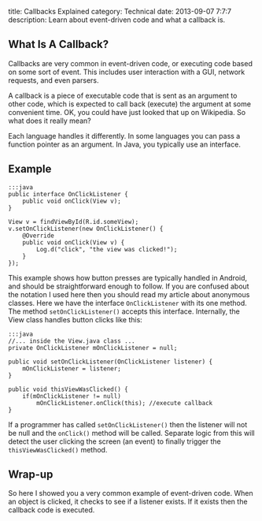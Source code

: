 title: Callbacks Explained
category: Technical
date: 2013-09-07 7:7:7
description: Learn about event-driven code and what a callback is.

<h2>What Is A Callback?</h2>
<p>Callbacks are very common in event-driven code, or executing code based on some sort of event.  This includes user interaction with a GUI, network requests, and even parsers.</p>

<p>A callback is a piece of executable code that is sent as an argument to other code, which is expected to call back (execute) the argument at some convenient time.  OK, you could have just looked that up on Wikipedia.  So what does it really mean?</p>

<p>Each language handles it differently.  In some languages you can pass a function pointer as an argument.  In Java, you typically use an interface.</p>

<h2>Example</h2>

	:::java
	public interface OnClickListener {
		public void onClick(View v);
	}

	View v = findViewById(R.id.someView);
	v.setOnClickListener(new OnClickListener() {
		@Override
		public void onClick(View v) {
			Log.d("click", "the view was clicked!");
		}
	});

<p>This example shows how button presses are typically handled in Android, and should be straightforward enough to follow.  If you are confused about the notation I used here then you should read my article about anonymous classes.  Here we have the interface <code>OnClickListener</code> with its one method.  The method <code>setOnClickListener()</code> accepts this interface.  Internally, the View class handles button clicks like this:</p>

	:::java
	//... inside the View.java class ...
	private OnClickListener mOnClickListener = null;

	public void setOnClickListener(OnClickListener listener) {
		mOnClickListener = listener;
	}

	public void thisViewWasClicked() {
		if(mOnClickListener != null)
			mOnClickListener.onClick(this); //execute callback
	}

<p>If a programmer has called <code>setOnClickListener()</code> then the listener will not be null and the <code>onClick()</code> method will be called.  Separate logic from this will detect the user clicking the screen (an event) to finally trigger the <code>thisViewWasClicked()</code> method.</p>

<h2>Wrap-up</h2>
<p>So here I showed you a very common example of event-driven code.  When an object is clicked, it checks to see if a listener exists.  If it exists then the callback code is executed.</p>